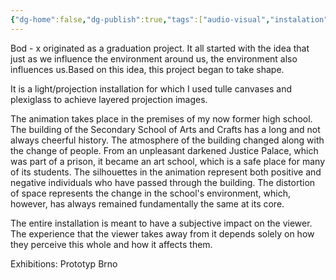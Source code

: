 ```yaml
---
{"dg-home":false,"dg-publish":true,"tags":["audio-visual","instalation"],"permalink":"/audio-visual/bod-x/","dgPassFrontmatter":true}
---
```


Bod - x originated as a graduation project. It all started with the idea that just as we influence the environment around us, the environment also influences us.Based on this idea, this project began to take shape.

It is a light/projection installation for which I used tulle canvases and plexiglass to achieve layered projection images.

The animation takes place in the premises of my now former high school. The building of the Secondary School of Arts and Crafts has a long and not always cheerful history. The atmosphere of the building changed along with the change of people. From an unpleasant darkened Justice Palace, which was part of a prison, it became an art school, which is a safe place for many of its students. The silhouettes in the animation represent both positive and negative individuals who have passed through the building. The distortion of space represents the change in the school's environment, which, however, has always remained fundamentally the same at its core.

The entire installation is meant to have a subjective impact on the viewer. The experience that the viewer takes away from it depends solely on how they perceive this whole and how it affects them.  
  
Exhibitions: Prototyp Brno